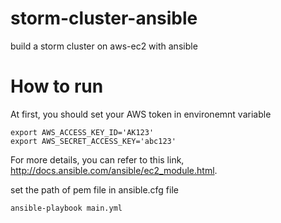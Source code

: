 # storm-cluster-ansible
build a storm cluster on aws-ec2 with ansible

# How to run

At first, you should set your AWS token in environemnt variable  
```
export AWS_ACCESS_KEY_ID='AK123'
export AWS_SECRET_ACCESS_KEY='abc123'
```

For more details, you can refer to this link, http://docs.ansible.com/ansible/ec2_module.html.

set the path of pem file in ansible.cfg file
```sh
ansible-playbook main.yml
```

